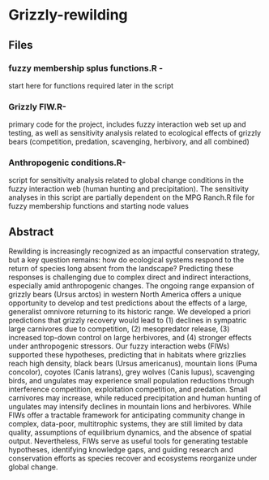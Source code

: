 # Grizzly-rewilding

## Files
### fuzzy membership splus functions.R - 
start here for functions required later in the script
### Grizzly FIW.R- 
primary code for the project, includes fuzzy interaction web set up and testing, as well as sensitivity analysis related to ecological effects of grizzly bears (competition, predation, scavenging, herbivory, and all combined)
### Anthropogenic conditions.R- 
script for sensitivity analysis related to global change conditions in the fuzzy interaction web (human hunting and precipitation). The sensitivity analyses in this script are partially dependent on the MPG Ranch.R file for fuzzy membership functions and starting node values

## Abstract
Rewilding is increasingly recognized as an impactful conservation strategy, but a key question remains: how do ecological systems respond to the return of species long absent from the landscape? Predicting these responses is challenging due to complex direct and indirect interactions, especially amid anthropogenic changes. The ongoing range expansion of grizzly bears (Ursus arctos) in western North America offers a unique opportunity to develop and test predictions about the effects of a large, generalist omnivore returning to its historic range. We developed a priori predictions that grizzly recovery would lead to (1) declines in sympatric large carnivores due to competition, (2) mesopredator release, (3) increased top-down control on large herbivores, and (4) stronger effects under anthropogenic stressors.  Our fuzzy interaction webs (FIWs) supported these hypotheses, predicting that in habitats where grizzlies reach high density, black bears (Ursus americanus), mountain lions (Puma concolor), coyotes (Canis latrans), grey wolves (Canis lupus), scavenging birds, and ungulates may experience small population reductions through interference competition, exploitation competition, and predation. Small carnivores may increase, while reduced precipitation and human hunting of ungulates may intensify declines in mountain lions and herbivores.  While FIWs offer a tractable framework for anticipating community change in complex, data-poor, multitrophic systems, they are still limited by data quality, assumptions of equilibrium dynamics, and the absence of spatial output. Nevertheless, FIWs serve as useful tools for generating testable hypotheses, identifying knowledge gaps, and guiding research and conservation efforts as species recover and ecosystems reorganize under global change. 
